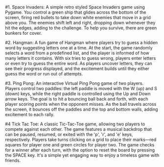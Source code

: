 #1. Space Invaders:
 A simple retro styled Space Invaders game using Pygame. You control a green ship that glides across the bottom of the screen, firing red bullets to take down white enemies that move in a grid above you. The enemies shift left and right, dropping down whenever they hit the edges, adding to the challenge. To help you survive, there are green bunkers for cover. 
 
#2. Hangman:
A fun game of Hangman where players try to guess a hidden word by suggesting letters one at a time. At the start, the game randomly selects a word from a predefined list, and the player is informed of how many letters it contains. With six tries to guess wrong, players enter letters or even try to guess the entire word. As players uncover letters, they can see their progress displayed, and the excitement builds until they either guess the word or run out of attempts.

#3. Ping Pong:
An interactive Virtual Ping Pong game of two players. Players control two paddles: the left paddle is moved with the W (up) and S (down) keys, while the right paddle is controlled using the Up and Down arrow keys. The goal is to hit a bouncing ball back and forth, with each player scoring points when the opponent misses. As the ball travels across the screen, it bounces off the paddles and the top and bottom walls, adding excitement to each rally. 

#4 Tick Tac Toe:
A classic Tic-Tac-Toe game, allowing two players to compete against each other. The game features a musical backdrop that can be paused, resumed, or exited with the 'p', 'r', and 'e' keys, respectively. Players take turns clicking on a grid to place their marks—red squares for player one and green circles for player two. The game checks for a winner after each turn, with the option to reset the board by pressing the SPACE key. It's a simple yet engaging way to enjoy a timeless game with friends.
